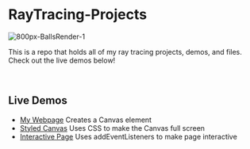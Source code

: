 # RayTracing-Projects

![800px-BallsRender-1](https://user-images.githubusercontent.com/3434843/194641709-6a8db346-a841-426d-8c5f-f2c3245436f1.png)


This is a repo that holds all of my ray tracing projects, demos, and files.  Check out the live demos below!

<br>

<h2> Live Demos </h2>

* [My Webpage](https://erichlof.github.io/RayTracing-Projects/myWebpage.html) Creates a Canvas element
* [Styled Canvas](https://erichlof.github.io/RayTracing-Projects/styledCanvas.html) Uses CSS to make the Canvas full screen
* [Interactive Page](https://erichlof.github.io/RayTracing-Projects/interactivePage.html) Uses addEventListeners to make page interactive

